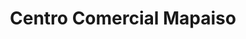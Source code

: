 ---
title: "Centro Comercial Mapaiso"
url: /santa-cruz-de-la-sierra/centro-comercial-mapaiso/
shop: centro comercial
---